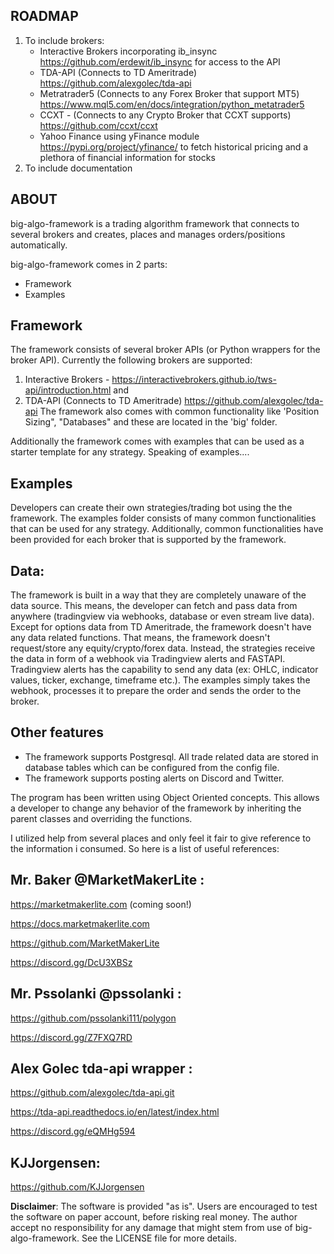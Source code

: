 ROADMAP
----------------
1. To include brokers:
    - Interactive Brokers incorporating ib_insync https://github.com/erdewit/ib_insync for access to the API
    - TDA-API (Connects to TD Ameritrade) https://github.com/alexgolec/tda-api
    - Metratrader5 (Connects to any Forex Broker that support MT5) https://www.mql5.com/en/docs/integration/python_metatrader5
    - CCXT - (Connects to any Crypto Broker that CCXT supports) https://github.com/ccxt/ccxt
    - Yahoo Finance using yFinance module https://pypi.org/project/yfinance/ to fetch historical pricing and a plethora of financial information for stocks
2. To include documentation

ABOUT
----------------
big-algo-framework is a trading algorithm framework that connects to several brokers and creates, places and manages orders/positions automatically.

big-algo-framework comes in 2 parts:

- Framework
- Examples

Framework
----------------
The framework consists of several broker APIs (or Python wrappers for the broker API). Currently the following brokers are supported:
01. Interactive Brokers - https://interactivebrokers.github.io/tws-api/introduction.html and  
02. TDA-API (Connects to TD Ameritrade) https://github.com/alexgolec/tda-api
The framework also comes with common functionality like 'Position Sizing", "Databases" and these are located in the 'big' folder.

Additionally the framework comes with examples that can be used as a starter template for any strategy. Speaking of examples....

Examples
----------------
Developers can create their own strategies/trading bot using the the framework. The examples folder consists of many common functionalities that can be used for any strategy. Additionally, common functionalities have been provided for each broker that is supported by the framework.

Data:
----------------
The framework is built in a way that they are completely unaware of the data source. This means, the developer can fetch and pass data from anywhere (tradingview via webhooks, database or even stream live data). Except for options data from TD Ameritrade, the framework doesn't have any data related functions. That means, the framework doesn't request/store any equity/crypto/forex data. Instead, the strategies receive the data in form of a webhook via Tradingview alerts and FASTAPI. Tradingview alerts has the capability to send any data (ex: OHLC, indicator values, ticker, exchange, timeframe etc.). The examples simply takes the webhook, processes it to prepare the order and sends the order to the broker. 

Other features
----------------
- The framework supports Postgresql. All trade related data are stored in database tables which can be configured from the config file. 
- The framework supports posting alerts on Discord and Twitter. 

The program has been written using Object Oriented concepts. This allows a developer to change any behavior of the framework by inheriting the parent classes and overriding the functions.

I utilized help from several places and only feel it fair to give reference to the information i consumed. So here is a list of useful references:

Mr. Baker @MarketMakerLite :
--
https://marketmakerlite.com (coming soon!)

https://docs.marketmakerlite.com

https://github.com/MarketMakerLite

https://discord.gg/DcU3XBSz

Mr. Pssolanki @pssolanki :
--
https://github.com/pssolanki111/polygon

https://discord.gg/Z7FXQ7RD

Alex Golec tda-api wrapper :
--
https://github.com/alexgolec/tda-api.git

https://tda-api.readthedocs.io/en/latest/index.html

https://discord.gg/eQMHg594

KJJorgensen:
--
https://github.com/KJJorgensen

**Disclaimer**:  The software is provided "as is". Users are encouraged to test the software on paper account, before risking real money. The author accept no responsibility for any damage that might stem from use of big-algo-framework. See the LICENSE file for more details.